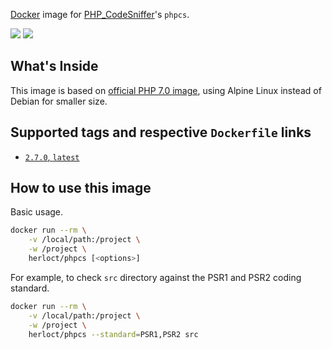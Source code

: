 [Docker](http://www.docker.com/) image for [PHP_CodeSniffer](http://php.net)'s `phpcs`.

[![](https://images.microbadger.com/badges/image/herloct/phpcs.svg)](http://microbadger.com/images/herloct/phpcs "Get your own image badge on microbadger.com") [![](https://images.microbadger.com/badges/version/herloct/phpcs.svg)](http://microbadger.com/images/herloct/phpcs "Get your own version badge on microbadger.com")

## What's Inside

This image is based on [official PHP 7.0 image](https://hub.docker.com/_/php/),
using Alpine Linux instead of Debian for smaller size.

## Supported tags and respective `Dockerfile` links

* [`2.7.0`, `latest`](https://github.com/herloct/docker-phpcs/blob/master/2.7.0/Dockerfile)

## How to use this image

Basic usage.

```sh
docker run --rm \
    -v /local/path:/project \
    -w /project \
    herloct/phpcs [<options>]
```

For example, to check `src` directory against the PSR1 and PSR2 coding standard.

```sh
docker run --rm \
    -v /local/path:/project \
    -w /project \
    herloct/phpcs --standard=PSR1,PSR2 src
```
